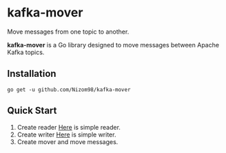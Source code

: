 # kafka-mover

Move messages from one topic to another.

**kafka-mover** is a Go library designed to move messages between Apache Kafka topics.

## Installation

`go get -u github.com/Nizom98/kafka-mover`

## Quick Start

1. Create reader [Here](conn.go) is simple reader.
2. Create writer [Here](conn.go) is simple writer.
3. Create mover and move messages.
